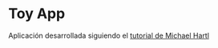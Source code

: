 # Toy App

Aplicación desarrollada siguiendo el [tutorial de Michael Hartl](https://www.railstutorial.org/book/toy_app)
